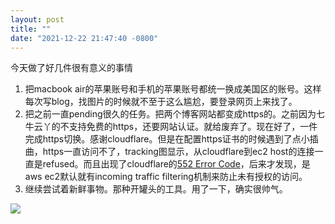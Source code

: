 ```yaml
---
layout: post
title: ""
date: "2021-12-22 21:47:40 -0800"
---
```


今天做了好几件很有意义的事情

1. 把macbook air的苹果账号和手机的苹果账号都统一换成美国区的账号。这样每次写blog，找图片的时候就不至于这么尴尬，要登录网页上来找了。
2. 把之前一直pending很久的任务。把两个博客网站都变成https的。之前因为七牛云丫的不支持免费的https，还要网站认证。就给废弃了。现在好了，一件完成https切换。感谢cloudflare。但是在配置https证书的时候遇到了点小插曲，https一直访问不了，tracking图显示，从cloudflare到ec2 host的连接一直是refused。而且出现了cloudflare的[552 Error Code](https://community.cloudflare.com/t/issue-to-connect-cf-to-aws-load-balancer-error-522/86712)，后来才发现，是aws ec2默认就有incoming traffic filtering机制来防止未有授权的访问。
3. 继续尝试着新鲜事物。那种开罐头的工具。用了一下，确实很帅气。

![]({{site.cdnurl}}/assets/yinshui/images/posts/new-skill.jpg)  
